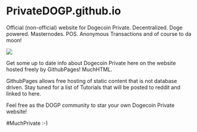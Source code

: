 # PrivateDOGP.github.io
Official (non-official) website for Dogecoin Private. Decentralized. Doge powered. Masternodes. POS. Anonymous Transactions and of course to da moon!

<img src="http://PrivateDOGP.github.io/githubpages.jpg">

Get some up to date info about Dogecoin Private here on the website hosted freely by GithubPages!  MuchHTML.

GithubPages allows free hosting of static content that is not database driven. Stay tuned for a list of Tutorials that will be posted to reddit and linked to here.

Feel free as the DOGP community to star your own Dogecoin Private website! 

#MuchPrivate :-)
